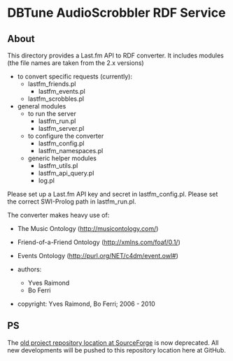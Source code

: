 DBTune AudioScrobbler RDF Service
=================================

About
-----

This directory provides a Last.fm API to RDF converter. 
It includes modules (the file names are taken from the 2.x versions)

* to convert specific requests (currently):
	* lastfm_friends.pl
    	* lastfm_events.pl
	* lastfm_scrobbles.pl
* general modules 
	* to run the server
		* lastfm_run.pl
		* lastfm_server.pl
	* to configure the converter
		* lastfm_config.pl
		* lastfm_namespaces.pl 
	* generic helper modules
		* lastfm_utils.pl
		* lastfm_api_query.pl
		* log.pl

Please set up a Last.fm API key and secret in lastfm_config.pl.
Please set the correct SWI-Prolog path in lastfm_run.pl.	

The converter makes heavy use of:

* The Music Ontology 		(<http://musicontology.com/>)
* Friend-of-a-Friend Ontology 	(<http://xmlns.com/foaf/0.1/>)
* Events Ontology 		(<http://purl.org/NET/c4dm/event.owl#>)

* authors:
	* Yves Raimond
	* Bo Ferri
* copyright: Yves Raimond, Bo Ferri; 2006 - 2010

PS
--

The [old project repository location at SourceForge](http://motools.svn.sourceforge.net/viewvc/motools/lastfm/) is now deprecated. All new developments will be pushed to this repository location here at GitHub.
